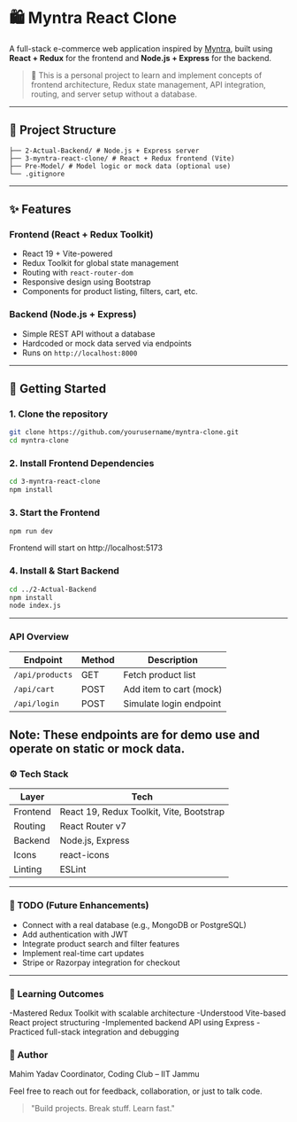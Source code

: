 # 🛍️ Myntra React Clone

A full-stack e-commerce web application inspired by [Myntra](https://www.myntra.com/), built using **React + Redux** for the frontend and **Node.js + Express** for the backend.

> 🚀 This is a personal project to learn and implement concepts of frontend architecture, Redux state management, API integration, routing, and server setup without a database.

---

## 📁 Project Structure
```
├── 2-Actual-Backend/ # Node.js + Express server
├── 3-myntra-react-clone/ # React + Redux frontend (Vite)
├── Pre-Model/ # Model logic or mock data (optional use)
└── .gitignore
```
---

## ✨ Features

### Frontend (React + Redux Toolkit)
- React 19 + Vite-powered
- Redux Toolkit for global state management
- Routing with `react-router-dom`
- Responsive design using Bootstrap
- Components for product listing, filters, cart, etc.

### Backend (Node.js + Express)
- Simple REST API without a database
- Hardcoded or mock data served via endpoints
- Runs on `http://localhost:8000`

---

## 🔧 Getting Started

### 1. Clone the repository

```bash
git clone https://github.com/yourusername/myntra-clone.git
cd myntra-clone
```
### 2. Install Frontend Dependencies

```bash
cd 3-myntra-react-clone
npm install
```

### 3. Start the Frontend
```bash
npm run dev
```
Frontend will start on http://localhost:5173

### 4. Install & Start Backend
```bash
cd ../2-Actual-Backend
npm install
node index.js
```
---

### API Overview
| Endpoint        | Method | Description             |
| --------------- | ------ | ----------------------- |
| `/api/products` | GET    | Fetch product list      |
| `/api/cart`     | POST   | Add item to cart (mock) |
| `/api/login`    | POST   | Simulate login endpoint |

Note: These endpoints are for demo use and operate on static or mock data.
---
### ⚙️ Tech Stack
| Layer    | Tech                                     |
| -------- | ---------------------------------------- |
| Frontend | React 19, Redux Toolkit, Vite, Bootstrap |
| Routing  | React Router v7                          |
| Backend  | Node.js, Express                         |
| Icons    | react-icons                              |
| Linting  | ESLint                                   |

---

### 📌 TODO (Future Enhancements)

- Connect with a real database (e.g., MongoDB or PostgreSQL)
- Add authentication with JWT
- Integrate product search and filter features
- Implement real-time cart updates
- Stripe or Razorpay integration for checkout

---
 ### 🧠 Learning Outcomes
-Mastered Redux Toolkit with scalable architecture
-Understood Vite-based React project structuring
-Implemented backend API using Express
-Practiced full-stack integration and debugging

### 🧔 Author
Mahim Yadav
Coordinator, Coding Club – IIT Jammu

Feel free to reach out for feedback, collaboration, or just to talk code.
>"Build projects. Break stuff. Learn fast."



